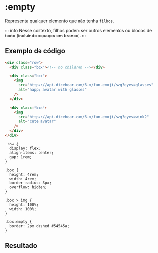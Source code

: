 # :empty

Representa qualquer elemento que não tenha `filhos`.

::: info
Nesse contexto, filhos podem ser outros elementos ou blocos de texto (incluindo espaços em branco).
:::

## Exemplo de código

```html
<div class="row">
  <div class="box"><!-- no children --></div>

  <div class="box">
    <img
      src="https://api.dicebear.com/6.x/fun-emoji/svg?eyes=glasses"
      alt="happy avatar with glasses"
    />
  </div>

  <div class="box">
    <img
      src="https://api.dicebear.com/6.x/fun-emoji/svg?eyes=wink2"
      alt="cute avatar"
    />
  </div>
</div>
```

```css{19-21}
.row {
  display: flex;
  align-items: center;
  gap: 1rem;
}

.box {
  height: 4rem;
  width: 4rem;
  border-radius: 3px;
  overflow: hidden;
}

.box > img {
  height: 100%;
  width: 100%;
}

.box:empty {
  border: 2px dashed #54545a;
}
```

## Resultado

<div :class="$style.row">
  <div :class="$style.box"></div>

  <div :class="$style.box">
    <img src="https://api.dicebear.com/6.x/fun-emoji/svg?eyes=glasses" alt="" />
  </div>

  <div :class="$style.box">
    <img src="https://api.dicebear.com/6.x/fun-emoji/svg?eyes=wink2" alt="" />
  </div>
</div>

<style module>
.row {
  display: flex;
  align-items: center;
  gap: 1rem;
}

.box {
  height: 4rem;
  width: 4rem;
  border-radius: 3px;
  overflow: hidden;
}

.box > img {
  height: 100%;
  width: 100%;
}

.box:empty {
  border: 2px dashed #54545a;
}
</style>
